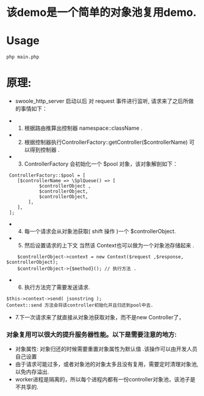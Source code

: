 # 该demo是一个简单的对象池复用demo. 

# Usage 
``` 
php main.php 
```

# 原理: 

- swoole_http_server 启动以后 对 request 事件进行监听, 请求来了之后所做的事情如下：

* 1. 根据路由推算出控制器 namespace::className . 
* 2. 根据控制器执行ControllerFactory::getController($controllerName) 可以得到控制器 .
* 3. ControllerFactory 会初始化一个 $pool 对象，该对象解剖如下：
```
 ControllerFactory::$pool = [
    [$controllerName => \SplQueue() => [
            $controllerObject ,
            $controllerObject,
            $controllerObject,
        ],
    ],
 ];
```
* 4. 每一个请求会从对象池获取( shift 操作 )一个 $controllerObject.
* 5. 然后设置请求的上下文 当然该 Context也可以做为一个对象池存储起来 .
```angularjs
    $controllerObject->context = new Context($request ,$response, $controllerObject);
    $controllerObject->{$method}(); // 执行方法 . 
```
* 6. 执行方法完了需要发送请求. 
``` 
$this->context->send( jsonstring );
Context::send 方法会将该controller初始化并且归还到pool中去.
```
* 7.下一次请求来了就直接从对象池获取对象，而不是new Controller了，

### 对象复用可以很大的提升服务器性能。以下是需要注意的地方: 

- 对象属性: 对象归还的时候需要重置对象属性为默认值 .该操作可以由开发人员自己设置
- 由于请求可能过多，或者对象池的对象太多且没有复用，需要定时清理对象池,以免内存溢出. 
- worker进程是隔离的，所以每个进程内都有一份controller对象池，该池子是不共享的.







